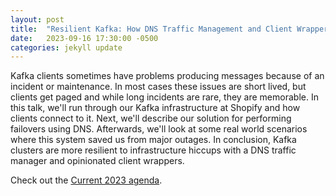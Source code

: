 ```yaml
---
layout: post
title:  "Resilient Kafka: How DNS Traffic Management and Client Wrappers Ensure Availability"
date:   2023-09-16 17:30:00 -0500
categories: jekyll update
---
```

Kafka clients sometimes have problems producing messages because of an incident or maintenance. 
In most cases these issues are short lived, but clients get paged and while long incidents are rare, they are memorable. 
In this talk, we'll run through our Kafka infrastructure at Shopify and how clients connect to it. 
Next, we'll describe our solution for performing failovers using DNS. Afterwards, we'll look at some real world scenarios where this system saved us from major outages. 
In conclusion, Kafka clusters are more resilient to infrastructure hiccups with a DNS traffic manager and opinionated client wrappers.

Check out the [Current 2023 agenda][agenda].

[agenda]: https://events.bizzabo.com/468544/agenda/session/1165883?widget=true
